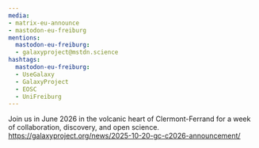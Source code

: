 ```yaml
---
media:
- matrix-eu-announce
- mastodon-eu-freiburg
mentions:
  mastodon-eu-freiburg:
  - galaxyproject@mstdn.science
hashtags:
  mastodon-eu-freiburg:
  - UseGalaxy
  - GalaxyProject
  - EOSC
  - UniFreiburg
---
```

Join us in June 2026 in the volcanic heart of Clermont-Ferrand for a week of collaboration, discovery, and open science.
https://galaxyproject.org/news/2025-10-20-gc-c2026-announcement/